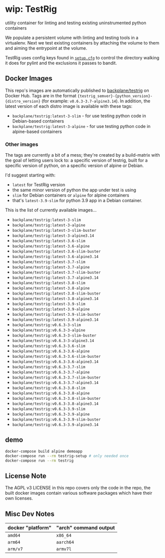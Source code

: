 # wip: TestRig

utility container for linting and testing existing uninstrumented python containers

We populate a persistent volume with linting and testing tools in a virtualenv. Next we test existing containers by attaching the volume to them and aiming the entrypoint at the volume.

TestRig uses config keys found in [`setup.cfg`](/setup.cfg) to control the directory walking it does for pylint and the exclusions it passes to bandit.

## Docker Images

This repo's images are automatically published to [backplane/testrig](https://hub.docker.com/r/backplane/testrig) on Docker Hub. Tags are in the format `{testrig_semver}-{python_version}-{distro_version}` (for example: `v0.6.3-3.7-alpine3.14`). In addition, the latest version of each distro image is available with these tags:

* `backplane/testrig:latest-3-slim` - for use testing python code in Debian-based containers
* `backplane/testrig:latest-3-alpine` - for use testing python code in alpine-based containers

### Other images

The tags are currently a bit of a mess; they're created by a build-matrix with the goal of letting users lock to: a specific version of testrig, built for a specific version of python, on a specific version of alpine or Debian.

I'd suggest starting with:

* `latest` for TestRig version
* the same minor version of python the app under test is using
* `slim` for Debian containers or `alpine` for alpine containers
* that's `latest-3.9-slim` for python 3.9 app in a Debian container.

This is the list of currently available images…

* `backplane/testrig:latest-3-slim`
* `backplane/testrig:latest-3-alpine`
* `backplane/testrig:latest-3-slim-buster`
* `backplane/testrig:latest-3-alpine3.14`
* `backplane/testrig:latest-3.6-slim`
* `backplane/testrig:latest-3.6-alpine`
* `backplane/testrig:latest-3.6-slim-buster`
* `backplane/testrig:latest-3.6-alpine3.14`
* `backplane/testrig:latest-3.7-slim`
* `backplane/testrig:latest-3.7-alpine`
* `backplane/testrig:latest-3.7-slim-buster`
* `backplane/testrig:latest-3.7-alpine3.14`
* `backplane/testrig:latest-3.8-slim`
* `backplane/testrig:latest-3.8-alpine`
* `backplane/testrig:latest-3.8-slim-buster`
* `backplane/testrig:latest-3.8-alpine3.14`
* `backplane/testrig:latest-3.9-slim`
* `backplane/testrig:latest-3.9-alpine`
* `backplane/testrig:latest-3.9-slim-buster`
* `backplane/testrig:latest-3.9-alpine3.14`
* `backplane/testrig:v0.6.3-3-slim`
* `backplane/testrig:v0.6.3-3-alpine`
* `backplane/testrig:v0.6.3-3-slim-buster`
* `backplane/testrig:v0.6.3-3-alpine3.14`
* `backplane/testrig:v0.6.3-3.6-slim`
* `backplane/testrig:v0.6.3-3.6-alpine`
* `backplane/testrig:v0.6.3-3.6-slim-buster`
* `backplane/testrig:v0.6.3-3.6-alpine3.14`
* `backplane/testrig:v0.6.3-3.7-slim`
* `backplane/testrig:v0.6.3-3.7-alpine`
* `backplane/testrig:v0.6.3-3.7-slim-buster`
* `backplane/testrig:v0.6.3-3.7-alpine3.14`
* `backplane/testrig:v0.6.3-3.8-slim`
* `backplane/testrig:v0.6.3-3.8-alpine`
* `backplane/testrig:v0.6.3-3.8-slim-buster`
* `backplane/testrig:v0.6.3-3.8-alpine3.14`
* `backplane/testrig:v0.6.3-3.9-slim`
* `backplane/testrig:v0.6.3-3.9-alpine`
* `backplane/testrig:v0.6.3-3.9-slim-buster`
* `backplane/testrig:v0.6.3-3.9-alpine3.14`

## demo

```sh
docker-compose build alpine demoapp
docker-compose run --rm testrig-setup # only needed once
docker-compose run --rm testrig
```

## License Note

The AGPL v3 LICENSE in this repo covers only the code in the repo, the built docker images contain various software packages which have their own licenses.

## Misc Dev Notes

docker "platform" | "arch" command output
----------------- | ---------------------
`amd64`           | `x86_64`
`arm64`           | `aarch64`
`arm/v7`          | `armv7l`
